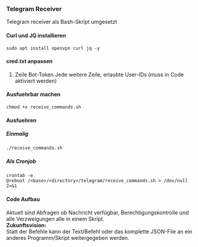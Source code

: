 ### Telegram Receiver  

Telegram receiver als Bash-Skript umgesetzt  

#### Curl und JQ installieren  
`sudo apt install openvpn curl jq -y`  

#### cred.txt anpassen  
1. Zeile Bot-Token
Jede weitere Zeile, erlaubte User-IDs (muss in Code aktiviert werden)

#### Ausfuehrbar machen  
`chmod +x receive_commands.sh`  

#### Ausfuehren  

##### Einmalig  
`./receive_commands.sh`  

##### Als Cronjob  
`crontab -e`  
`@reboot /<base>/<directory>/telegram/receive_commands.sh > /dev/null 2>&1`  

#### Code Aufbau  
Aktuell sind Abfragen ob Nachricht verfügbar, Berechtigungskontrolle und alle Verzweigungen alle in einem Skript.  
**Zukunftsvision:**  
Statt der Befehle kann der Text/Befehl oder das komplette JSON-File an ein anderes Programm/Skript weitergegeben werden.  

